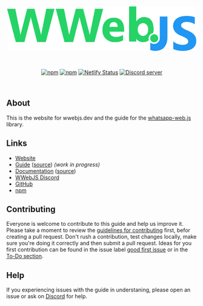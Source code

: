<div align="center">
  <br>
  <p>
    <a href="https://wwebjs.dev"><img
        src="https://github.com/wwebjs/logos/blob/main/4_Full%20Logo%20Lockup_Small/small_banner_blue.png?raw=true"
        title="wwebjs.dev Guide" alt="wwebjs.dev Guide" width="500" /></a>
  </p>
  <br>
  <p>
    <a href="https://www.npmjs.com/package/whatsapp-web.js"><img src="https://img.shields.io/npm/v/whatsapp-web.js"
        alt="npm" /></a>
    <a href="https://www.npmjs.com/package/vuepress"><img src="https://badgen.net/npm/v/vuepress/next" alt="npm"></a>
    <a href="https://app.netlify.com/sites/wwebjs/deploys"><img
        src="https://api.netlify.com/api/v1/badges/d626778e-5786-4a34-a07d-69eda65c2430/deploy-status"
        alt="Netlify Status" /></a>
    <a href="https://discord.gg/H7DqQs4"><img src="https://img.shields.io/discord/698610475432411196.svg?logo=discord"
        alt="Discord server" /></a>
  </p>
  <br>
</div>

## About

This is the website for wwebjs.dev and the guide for the [whatsapp-web.js][wwebjs] library.

## Links

* [Website][website]
* [Guide][guide] ([source][guide-source]) _(work in progress)_
* [Documentation][documentation] ([source][documentation-source])
* [WWebJS Discord][discord]
* [GitHub][gitHub]
* [npm][npm]

## Contributing

Everyone is welcome to contribute to this guide and help us improve it. Please take a moment to review the [guidelines for contributing][contributing] first, befor creating a pull request. Don't rush a contribution, test changes locally, make sure you're doing it correctly and then submit a pull request. Ideas for you first contribution can be found in the issue label [good first issue][good-first-issue] or in the [To-Do section][todo].

## Help

If you experiencing issues with the guide in understaning, please open an issue or ask on [Discord][discord] for help.

[wwebjs]: https://github.com/pedroslopez/whatsapp-web.js
[website]: https://wwebjs.dev
[guide]: https://guide.wwebjs.dev/guide
[guide-source]: https://github.com/wwebjs/wwebjs.dev/tree/main
[documentation]: https://docs.wwebjs.dev/
[documentation-source]: https://github.com/pedroslopez/whatsapp-web.js/tree/main/docs
[discord]: https://discord.gg/H7DqQs4
[gitHub]: https://github.com/pedroslopez/whatsapp-web.js
[npm]: https://npmjs.org/package/whatsapp-web.js
[contributing]: https://github.com/wwebjs/wwebjs.dev/tree/candy/.github/CONTRIBUTING.md
[good-first-issue]: https://github.com/wwebjs/wwebjs.dev/contribute
[todo]: https://github.com/wwebjs/wwebjs.dev/projects/1
[discord]: https://discord.gg/H7DqQs4

